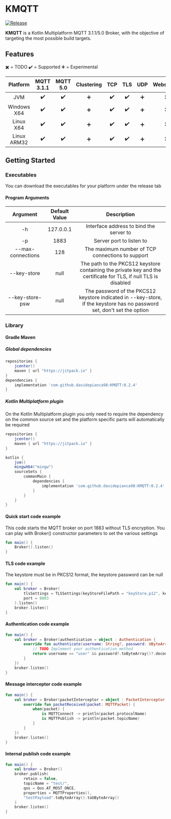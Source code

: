 # KMQTT

[![Release](https://jitpack.io/v/davidepianca98/KMQTT.svg)](https://jitpack.io/#davidepianca98/KMQTT)

**KMQTT** is a Kotlin Multiplatform MQTT 3.1.1/5.0 Broker, with the objective of targeting the most possible build targets.

## Features
:heavy_multiplication_x: = TODO
:heavy_check_mark: = Supported
:heavy_plus_sign: = Experimental

| Platform    | MQTT 3.1.1               | MQTT 5.0           | Clustering        | TCP                | TLS                | UDP               | Websocket                |
| :---:       | :---:                    |  :---:             | :---:             | :---:              | :---:              | :---:             | :---:                    |
| JVM         | :heavy_check_mark:       | :heavy_check_mark: | :heavy_plus_sign: | :heavy_check_mark: | :heavy_check_mark: | :heavy_plus_sign: | :heavy_multiplication_x: |
| Windows X64 | :heavy_check_mark:       | :heavy_check_mark: | :heavy_plus_sign: | :heavy_check_mark: | :heavy_check_mark: | :heavy_plus_sign: | :heavy_multiplication_x: |
| Linux X64   | :heavy_check_mark:       | :heavy_check_mark: | :heavy_plus_sign: | :heavy_check_mark: | :heavy_check_mark: | :heavy_plus_sign: | :heavy_multiplication_x: |
| Linux ARM32 | :heavy_check_mark:       | :heavy_check_mark: | :heavy_plus_sign: | :heavy_check_mark: | :heavy_check_mark: | :heavy_plus_sign: | :heavy_multiplication_x: |

## Getting Started

### Executables
You can download the executables for your platform under the release tab

#### Program Arguments
| Argument          | Default Value | Description                                                                                                             |
| :---:             | :---:         | :---:                                                                                                                   |
| -h                | 127.0.0.1     | Interface address to bind the server to                                                                                 |
| -p                | 1883          | Server port to listen to                                                                                                |
| --max-connections | 128           | The maximum number of TCP connections to support                                                                        |
| --key-store       | null          | The path to the PKCS12 keystore containing the private key and the certificate for TLS, if null TLS is disabled         |
| --key-store-psw   | null          | The password of the PKCS12 keystore indicated in --key-store, if the keystore has no password set, don't set the option |

### Library

#### Gradle Maven

##### Global dependencies
```gradle
repositories {
    jcenter()
    maven { url "https://jitpack.io" }
}
dependencies {
    implementation 'com.github.davidepianca98:KMQTT:0.2.4'
}
```

##### Kotlin Multiplatform plugin
On the Kotlin Multiplatform plugin you only need to require the dependency on the common source set and the platform specific parts will automatically be required
```gradle
repositories {
    jcenter()
    maven { url "https://jitpack.io" }
}

kotlin {
    jvm()
    mingwX64("mingw")
    sourceSets {
        commonMain {
            dependencies {
                implementation 'com.github.davidepianca98:KMQTT:0.2.4'
            }
        }
    }
}
```

#### Quick start code example
This code starts the MQTT broker on port 1883 without TLS encryption. You can play with Broker() constructor parameters to set the various settings
```kotlin
fun main() {
    Broker().listen()
}
```

#### TLS code example
The keystore must be in PKCS12 format, the keystore password can be null
```kotlin
fun main() {
    val broker = Broker(
        tlsSettings = TLSSettings(keyStoreFilePath = "keyStore.p12", keyStorePassword = "password"),
        port = 8883
    ).listen()
    broker.listen()
}
```

#### Authentication code example
```kotlin
fun main() {
    val broker = Broker(authentication = object : Authentication {
        override fun authenticate(username: String?, password: UByteArray?): Boolean {
            // TODO Implement your authentication method    
            return username == "user" && password?.toByteArray()?.decodeToString() == "pass"
        }
    })
    broker.listen()
}
```

#### Message interceptor code example
```kotlin
fun main() {
    val broker = Broker(packetInterceptor = object : PacketInterceptor {
        override fun packetReceived(packet: MQTTPacket) {
            when(packet) {
                is MQTTConnect -> println(packet.protocolName)
                is MQTTPublish -> println(packet.topicName)
            }
        }
    })
    broker.listen()
}
```

#### Internal publish code example
```kotlin
fun main() {
    val broker = Broker()
    broker.publish(
        retain = false,
        topicName = "test/",
        qos = Qos.AT_MOST_ONCE,
        properties = MQTTProperties(),
        "testPayload".toByteArray().toUByteArray()
    )
    broker.listen()
}
```
